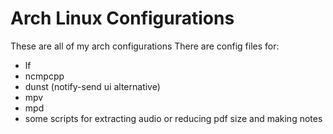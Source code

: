 # Arch Linux Configurations
These are all of my arch configurations
There are config files for:
- lf
- ncmpcpp
- dunst (notify-send ui alternative)
- mpv
- mpd
- some scripts for extracting audio or reducing pdf size and making notes
